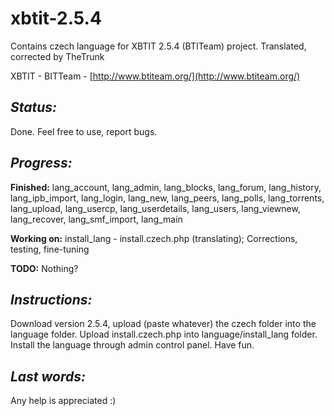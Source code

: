 # xbtit-2.5.4
Contains czech language for XBTIT 2.5.4 (BTITeam) project. Translated, corrected by TheTrunk

XBTIT - BITTeam - [http://www.btiteam.org/](http://www.btiteam.org/)

## _Status:_
Done. Feel free to use, report bugs.  

## _Progress:_
**Finished:**
lang_account, lang_admin, lang_blocks, lang_forum, lang_history, lang_ipb_import, lang_login, lang_new, lang_peers, lang_polls, lang_torrents, lang_upload, lang_usercp, lang_userdetails, lang_users, lang_viewnew, lang_recover, lang_smf_import, lang_main

**Working on:**
install_lang - install.czech.php (translating); Corrections, testing, fine-tuning

**TODO:**
Nothing?

## _Instructions:_ 
Download version 2.5.4, upload (paste whatever) the czech folder into the language folder. Upload install.czech.php into language/install_lang folder. Install the language through admin control panel. Have fun.

## _Last words:_ 
Any help is appreciated :)
